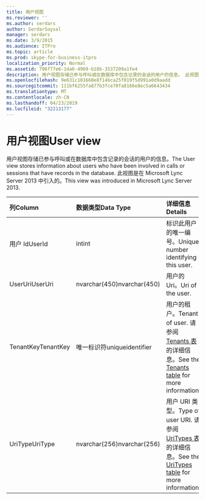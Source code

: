 ```yaml
---
title: 用户视图
ms.reviewer: ''
ms.author: serdars
author: SerdarSoysal
manager: serdars
ms.date: 3/9/2015
ms.audience: ITPro
ms.topic: article
ms.prod: skype-for-business-itpro
localization_priority: Normal
ms.assetid: 796f77e6-1da6-4969-b18b-3537209a1fe4
description: 用户视图存储已参与呼叫或在数据库中包含记录的会话的用户的信息。 此视图是在 Microsoft Lync Server 2013 中引入的。
ms.openlocfilehash: 9e631c101660e8f14bca25f019f5d991a0d9aadd
ms.sourcegitcommit: 111bf6255fa877b3fce70fa8166e8ec5a6643434
ms.translationtype: MT
ms.contentlocale: zh-CN
ms.lasthandoff: 04/23/2019
ms.locfileid: "32213177"
---
```

# <a name="user-view"></a><span data-ttu-id="9bfa1-104">用户视图</span><span class="sxs-lookup"><span data-stu-id="9bfa1-104">User view</span></span>
 
<span data-ttu-id="9bfa1-105">用户视图存储已参与呼叫或在数据库中包含记录的会话的用户的信息。</span><span class="sxs-lookup"><span data-stu-id="9bfa1-105">The User view stores information about users who have been involved in calls or sessions that have records in the database.</span></span> <span data-ttu-id="9bfa1-106">此视图是在 Microsoft Lync Server 2013 中引入的。</span><span class="sxs-lookup"><span data-stu-id="9bfa1-106">This view was introduced in Microsoft Lync Server 2013.</span></span>
  
|<span data-ttu-id="9bfa1-107">**列**</span><span class="sxs-lookup"><span data-stu-id="9bfa1-107">**Column**</span></span>|<span data-ttu-id="9bfa1-108">**数据类型**</span><span class="sxs-lookup"><span data-stu-id="9bfa1-108">**Data Type**</span></span>|<span data-ttu-id="9bfa1-109">**详细信息**</span><span class="sxs-lookup"><span data-stu-id="9bfa1-109">**Details**</span></span>|
|:-----|:-----|:-----|
|<span data-ttu-id="9bfa1-110">用户 Id</span><span class="sxs-lookup"><span data-stu-id="9bfa1-110">UserId</span></span>  <br/> |<span data-ttu-id="9bfa1-111">int</span><span class="sxs-lookup"><span data-stu-id="9bfa1-111">int</span></span>  <br/> |<span data-ttu-id="9bfa1-112">标识此用户的唯一编号。</span><span class="sxs-lookup"><span data-stu-id="9bfa1-112">Unique number identifying this user.</span></span>  <br/> |
|<span data-ttu-id="9bfa1-113">UserUri</span><span class="sxs-lookup"><span data-stu-id="9bfa1-113">UserUri</span></span>  <br/> |<span data-ttu-id="9bfa1-114">nvarchar(450)</span><span class="sxs-lookup"><span data-stu-id="9bfa1-114">nvarchar(450)</span></span>  <br/> |<span data-ttu-id="9bfa1-115">用户的 Uri。</span><span class="sxs-lookup"><span data-stu-id="9bfa1-115">Uri of the user.</span></span>  <br/> |
|<span data-ttu-id="9bfa1-116">TenantKey</span><span class="sxs-lookup"><span data-stu-id="9bfa1-116">TenantKey</span></span>  <br/> |<span data-ttu-id="9bfa1-117">唯一标识符</span><span class="sxs-lookup"><span data-stu-id="9bfa1-117">uniqueidentifier</span></span>  <br/> |<span data-ttu-id="9bfa1-118">用户的租户。</span><span class="sxs-lookup"><span data-stu-id="9bfa1-118">Tenant of user.</span></span> <span data-ttu-id="9bfa1-119">请参阅[Tenants 表](tenants.md)的详细信息。</span><span class="sxs-lookup"><span data-stu-id="9bfa1-119">See the [Tenants table](tenants.md) for more information.</span></span> <br/> |
|<span data-ttu-id="9bfa1-120">UriType</span><span class="sxs-lookup"><span data-stu-id="9bfa1-120">UriType</span></span>  <br/> |<span data-ttu-id="9bfa1-121">nvarchar(256)</span><span class="sxs-lookup"><span data-stu-id="9bfa1-121">nvarchar(256)</span></span>  <br/> |<span data-ttu-id="9bfa1-122">用户 URI 类型。</span><span class="sxs-lookup"><span data-stu-id="9bfa1-122">Type of user URI.</span></span> <span data-ttu-id="9bfa1-123">请参阅[UriTypes 表](uritypes.md)的详细信息。</span><span class="sxs-lookup"><span data-stu-id="9bfa1-123">See the [UriTypes table](uritypes.md) for more information.</span></span> <br/> |
   

